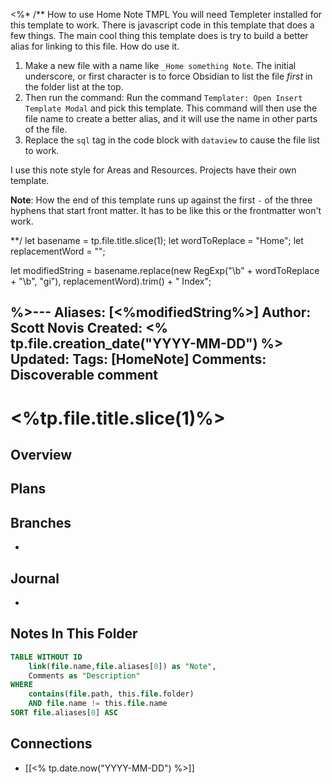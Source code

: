 <%*
/**
How to use Home Note TMPL
You will need Templeter installed for this template to work.
There is javascript code in this template that does a few things.  The main
cool thing this template does is try to build a better alias for linking to this file.
How do use it.
1. Make a new file with a name like `_Home something Note`.  The initial underscore, or first character is to force Obsidian to list the file _first_ in the folder list at the top.
2. Then run the command: Run the command `Templater: Open Insert Template Modal` and pick this template.  This command will then use the file name to create a better alias, and it will use the name in other parts of the file.
3. Replace the `sql` tag in the code block with `dataview` to cause the file list to work.

I use this note style for Areas and Resources.  Projects have their own template.

**Note**: How the end of this template runs up against the first `-` of the three hyphens that start front matter.  It has to be like this or the frontmatter won't work.

**/
let basename = tp.file.title.slice(1);
let wordToReplace = "Home";
let replacementWord = "";

let modifiedString = basename.replace(new RegExp("\\b" + wordToReplace + "\\b", "gi"), replacementWord).trim() + " Index";

%>---
Aliases: [<%modifiedString%>]
Author: Scott Novis
Created: <% tp.file.creation_date("YYYY-MM-DD") %>
Updated: 
Tags: [HomeNote]
Comments: Discoverable comment
---
# <%tp.file.title.slice(1)%>

## Overview

## Plans

## Branches
- 

## Journal
- 

## Notes In This Folder


```sql
TABLE WITHOUT ID 
	link(file.name,file.aliases[0]) as "Note",
	Comments as "Description"
WHERE 
	contains(file.path, this.file.folder) 
	AND file.name != this.file.name
SORT file.aliases[0] ASC
```


## Connections
- [[<% tp.date.now("YYYY-MM-DD") %>]]